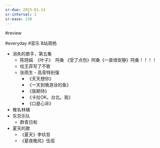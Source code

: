 ```yaml
---
sr-due: 2023-01-14
sr-interval: 1
sr-ease: 230
---
```


#review 

#everyday #音乐 B站周杨

- 消失的歌手，第五集
	- 陈晓娟  《叶子》  阿桑   《受了点伤》阿桑《一直很安静》阿桑！！！！
	- 给王菲写了不歌
	- 张雨生 - 高音特别强
		- 《天天想你》
		- 《一天到晚游泳的鱼》
		- 《我期待》
		- 《卡拉OK。台北。我》
		- 《口是心非》
- 椎名林檎
- 东京乐队
	- 群青日和
- 夏天的歌
	- 《夏天》李玖哲
	- 《夏夜晚风》伍佰